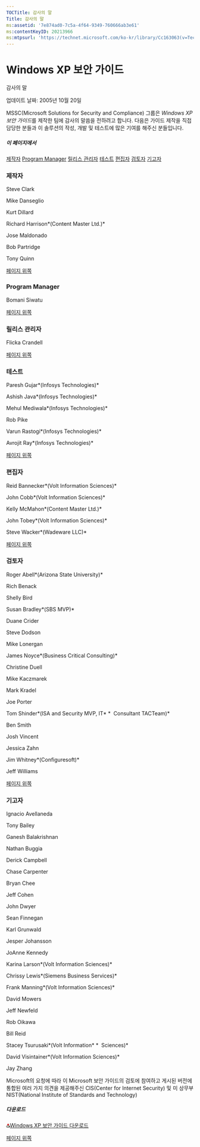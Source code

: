 ```yaml
---
TOCTitle: 감사의 말
Title: 감사의 말
ms:assetid: '7e874ad0-7c5a-4f64-9349-760666ab3e61'
ms:contentKeyID: 20213966
ms:mtpsurl: 'https://technet.microsoft.com/ko-kr/library/Cc163063(v=TechNet.10)'
---
```


Windows XP 보안 가이드
======================

감사의 말

업데이트 날짜: 2005년 10월 20일

MSSC(Microsoft Solutions for Security and Compliance) 그룹은 *Windows XP 보안 가이드*를 제작한 팀에 감사의 말씀을 전하려고 합니다. 다음은 가이드 제작을 직접 담당한 분들과 이 솔루션의 작성, 개발 및 테스트에 많은 기여를 해주신 분들입니다.

##### 이 페이지에서

[](#egaa)[제작자](#egaa)
[](#efaa)[Program Manager](#efaa)
[](#eeaa)[릴리스 관리자](#eeaa)
[](#edaa)[테스트](#edaa)
[](#ecaa)[편집자](#ecaa)
[](#ebaa)[검토자](#ebaa)
[](#eaaa)[기고자](#eaaa)

### 제작자

Steve Clark

Mike Danseglio

Kurt Dillard

Richard Harrison*(Content Master Ltd.)* 

Jose Maldonado

Bob Partridge

Tony Quinn

[](#mainsection)[페이지 위쪽](#mainsection)

### Program Manager

Bomani Siwatu

[](#mainsection)[페이지 위쪽](#mainsection)

### 릴리스 관리자

Flicka Crandell

[](#mainsection)[페이지 위쪽](#mainsection)

### 테스트

Paresh Gujar*(Infosys Technologies)*

Ashish Java*(Infosys Technologies)*

Mehul Mediwala*(Infosys Technologies)*

Rob Pike

Varun Rastogi*(Infosys Technologies)*

Avrojit Ray*(Infosys Technologies)*

[](#mainsection)[페이지 위쪽](#mainsection)

### 편집자

Reid Bannecker*(Volt Information Sciences)*

John Cobb*(Volt Information Sciences)*

Kelly McMahon*(Content Master Ltd.)*

John Tobey*(Volt Information Sciences)*

Steve Wacker*(Wadeware LLC)*

[](#mainsection)[페이지 위쪽](#mainsection)

### 검토자

Roger Abell*(Arizona State University)*

Rich Benack

Shelly Bird

Susan Bradley*(SBS MVP)*

Duane Crider

Steve Dodson

Mike Lonergan

James Noyce*(Business Critical Consulting)*

Christine Duell

Mike Kaczmarek

Mark Kradel

Joe Porter

Tom Shinder*(ISA and Security MVP, IT*
*  Consultant TACTeam)*

Ben Smith

Josh Vincent

Jessica Zahn

Jim Whitney*(Configuresoft)*

Jeff Williams

[](#mainsection)[페이지 위쪽](#mainsection)

### 기고자

Ignacio Avellaneda

Tony Bailey

Ganesh Balakrishnan

Nathan Buggia

Derick Campbell

Chase Carpenter

Bryan Chee

Jeff Cohen

John Dwyer

Sean Finnegan

Karl Grunwald

Jesper Johansson

JoAnne Kennedy

Karina Larson*(Volt Information Sciences)*

Chrissy Lewis*(Siemens Business Services)*

Frank Manning*(Volt Information Sciences)*

David Mowers

Jeff Newfeld

Rob Oikawa

Bill Reid

Stacey Tsurusaki*(Volt Information*
*  Sciences)*

David Visintainer*(Volt Information Sciences)*

Jay Zhang

Microsoft의 요청에 따라 이 Microsoft 보안 가이드의 검토에 참여하고 게시된 버전에 통합된 여러 가지 의견을 제공해주신 CIS(Center for Internet Security) 및 미 상무부 NIST(National Institute of Standards and Technology)

##### 다운로드

[![](images/Cc163063.icon_exe(ko-kr,TechNet.10).gif)Windows XP 보안 가이드 다운로드](http://go.microsoft.com/fwlink/?linkid=14840)

[](#mainsection)[페이지 위쪽](#mainsection)
